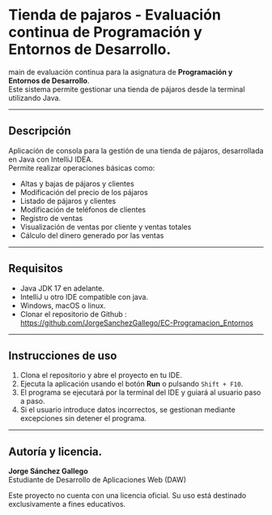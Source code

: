 # Tienda de pajaros - Evaluación continua de Programación y Entornos de Desarrollo.
main de evaluación continua para la asignatura de **Programación y Entornos de Desarrollo**.  
Este sistema permite gestionar una tienda de pájaros desde la terminal utilizando Java.

---

## Descripción
Aplicación de consola para la gestión de una tienda de pájaros, desarrollada en Java con IntelliJ IDEA.  
Permite realizar operaciones básicas como:
- Altas y bajas de pájaros y clientes
- Modificación del precio de los pájaros
- Listado de pájaros y clientes
- Modificación de teléfonos de clientes
- Registro de ventas
- Visualización de ventas por cliente y ventas totales
- Cálculo del dinero generado por las ventas

---

## Requisitos
- Java JDK 17 en adelante.
- IntelliJ u otro IDE compatible con java.
- Windows, macOS o linux.
- Clonar el repositorio de Github : https://github.com/JorgeSanchezGallego/EC-Programacion_Entornos

---

## Instrucciones de uso
1. Clona el repositorio y abre el proyecto en tu IDE.
2. Ejecuta la aplicación usando el botón **Run** o pulsando `Shift + F10`.
3. El programa se ejecutará por la terminal del IDE y guiará al usuario paso a paso.
4. Si el usuario introduce datos incorrectos, se gestionan mediante excepciones sin detener el programa.


---

## Autoría y licencia.
**Jorge Sánchez Gallego**  
Estudiante de Desarrollo de Aplicaciones Web (DAW)

Este proyecto no cuenta con una licencia oficial. Su uso está destinado exclusivamente a fines educativos.